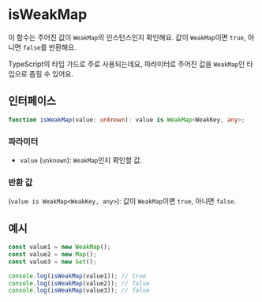 # isWeakMap


이 함수는 주어진 값이 `WeakMap`의 인스턴스인지 확인해요.
값이 `WeakMap`이면 `true`, 아니면 `false`를 반환해요.

TypeScript의 타입 가드로 주로 사용되는데요, 파라미터로 주어진 값을 `WeakMap`인 타입으로 좁힐 수 있어요.

## 인터페이스

```typescript
function isWeakMap(value: unknown): value is WeakMap<WeakKey, any>;
```

### 파라미터

- `value` (`unknown`): `WeakMap`인지 확인할 값.

### 반환 값

(`value is WeakMap<WeakKey, any>`): 값이 `WeakMap`이면 `true`, 아니면 `false`.

## 예시

```typescript
const value1 = new WeakMap();
const value2 = new Map();
const value3 = new Set();

console.log(isWeakMap(value1)); // true
console.log(isWeakMap(value2)); // false
console.log(isWeakMap(value3)); // false
```
